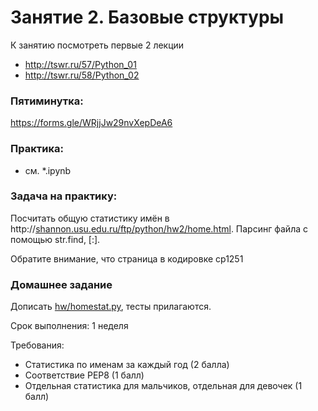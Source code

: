 # Занятие 2. Базовые структуры

К занятию посмотреть первые 2 лекции
 * http://tswr.ru/57/Python_01
 * http://tswr.ru/58/Python_02

### Пятиминутка:
https://forms.gle/WRjjJw29nvXepDeA6

### Практика:
 * см. *.ipynb

### Задача на практику:
Посчитать общую статистику имён в http://[shannon.usu.edu.ru/ftp/python/hw2/home.html](http://shannon.usu.edu.ru/ftp/python/hw2/home.html). Парсинг файла с помощью str.find, [:].

Обратите внимание, что страница в кодировке cp1251

### Домашнее задание
Дописать [hw/homestat.py](hw/homestat.py), тесты прилагаются.

Срок выполнения: 1 неделя

Требования:

- Статистика по именам за каждый год (2 балла)
- Соответствие PEP8 (1 балл)
- Отдельная статистика для мальчиков, отдельная для девочек (1 балл)


